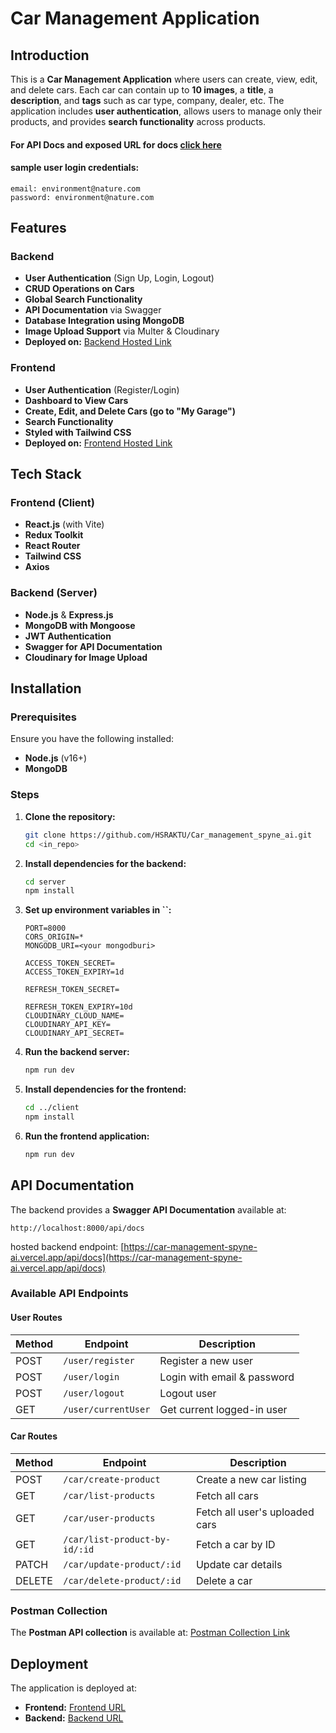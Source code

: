 # Car Management Application

## Introduction

This is a **Car Management Application** where users can create, view, edit, and delete cars. Each car can contain up to **10 images**, a **title**, a **description**, and **tags** such as car type, company, dealer, etc. The application includes **user authentication**, allows users to manage only their products, and provides **search functionality** across products.

#### For API Docs and exposed URL for docs [click here](https://github.com/HSRAKTU/Car_management_spyne_ai?tab=readme-ov-file#api-documentation)
#### sample user login credentials:
```
email: environment@nature.com
password: environment@nature.com
```
## Features

### Backend

- **User Authentication** (Sign Up, Login, Logout)
- **CRUD Operations on Cars**
- **Global Search Functionality**
- **API Documentation** via Swagger
- **Database Integration using MongoDB**
- **Image Upload Support** via Multer & Cloudinary
- **Deployed on:** [Backend Hosted Link](https://car-management-spyne-ai.vercel.app/)

### Frontend

- **User Authentication** (Register/Login)
- **Dashboard to View Cars**
- **Create, Edit, and Delete Cars (go to "My Garage")**
- **Search Functionality**
- **Styled with Tailwind CSS**
- **Deployed on:** [Frontend Hosted Link](https://carhub-spyneai.vercel.app/)

## Tech Stack

### Frontend (Client)

- **React.js** (with Vite)
- **Redux Toolkit**
- **React Router**
- **Tailwind CSS**
- **Axios**

### Backend (Server)

- **Node.js** & **Express.js**
- **MongoDB with Mongoose**
- **JWT Authentication**
- **Swagger for API Documentation**
- **Cloudinary for Image Upload**

## Installation

### Prerequisites

Ensure you have the following installed:

- **Node.js** (v16+)
- **MongoDB**

### Steps

1. **Clone the repository:**

   ```sh
   git clone https://github.com/HSRAKTU/Car_management_spyne_ai.git
   cd <in_repo>
   ```

2. **Install dependencies for the backend:**

   ```sh
   cd server
   npm install
   ```

3. **Set up environment variables in **``**:**

   ```env
   PORT=8000
   CORS_ORIGIN=*
   MONGODB_URI=<your mongodburi>
   
   ACCESS_TOKEN_SECRET=
   ACCESS_TOKEN_EXPIRY=1d
   
   REFRESH_TOKEN_SECRET=
   
   REFRESH_TOKEN_EXPIRY=10d
   CLOUDINARY_CLOUD_NAME=
   CLOUDINARY_API_KEY=
   CLOUDINARY_API_SECRET=
   ```

4. **Run the backend server:**

   ```sh
   npm run dev
   ```

5. **Install dependencies for the frontend:**

   ```sh
   cd ../client
   npm install
   ```

6. **Run the frontend application:**

   ```sh
   npm run dev
   ```

## API Documentation

The backend provides a **Swagger API Documentation** available at:

```
http://localhost:8000/api/docs
```
hosted backend endpoint: [https://car-management-spyne-ai.vercel.app/api/docs](https://car-management-spyne-ai.vercel.app/api/docs)
### Available API Endpoints

#### User Routes

| Method | Endpoint            | Description                 |
| ------ | ------------------- | --------------------------- |
| POST   | `/user/register`    | Register a new user         |
| POST   | `/user/login`       | Login with email & password |
| POST   | `/user/logout`      | Logout user                 |
| GET    | `/user/currentUser` | Get current logged-in user  |

#### Car Routes

| Method | Endpoint                      | Description              |
| ------ | ----------------------------- | ------------------------ |
| POST   | `/car/create-product`         | Create a new car listing |
| GET    | `/car/list-products`          | Fetch all cars           |
| GET    | `/car/user-products`          | Fetch all user's uploaded cars           |
| GET    | `/car/list-product-by-id/:id` | Fetch a car by ID        |
| PATCH  | `/car/update-product/:id`     | Update car details       |
| DELETE | `/car/delete-product/:id`     | Delete a car             |

### Postman Collection

The **Postman API collection** is available at: [Postman Collection Link](https://www.postman.com/myworkspaceatpostman/workspace/car-management-assignment/collection/32695735-13c87926-d8d3-48ec-894d-3c031485549d?action=share\&source=collection_link\&creator=32695735)

## Deployment

The application is deployed at:

- **Frontend:** [Frontend URL](https://carhub-spyneai.vercel.app/)
- **Backend:** [Backend URL](https://car-management-spyne-ai.vercel.app/)


